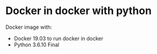 # Docker in docker with python
Docker image with:

- Docker 19.03 to run docker in docker
- Python 3.6.10 Final 

